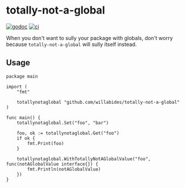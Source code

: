 # totally-not-a-global

[![godoc](https://pkg.go.dev/badge/github.com/willabides/totally-not-a-global.svg)](https://pkg.go.dev/github.com/willabides/totally-not-a-global)
[![ci](https://github.com/WillAbides/totally-not-a-global/workflows/ci/badge.svg?branch=main&event=push)](https://github.com/WillAbides/totally-not-a-global/actions?query=workflow%3Aci+branch%3Amain+event%3Apush)

When you don't want to sully your package with globals, don't worry because `totally-not-a-global` will sully itself 
instead.

## Usage

```golang
package main

import (
	"fmt"

	totallynotaglobal "github.com/willabides/totally-not-a-global"
)

func main() {
	totallynotaglobal.Set("foo", "bar")

	foo, ok := totallynotaglobal.Get("foo")
	if ok {
		fmt.Print(foo)
	}

	totallynotaglobal.WithTotallyNotAGlobalValue("foo", func(notAGlobalValue interface{}) {
		fmt.Println(notAGlobalValue)
	})
}
```
